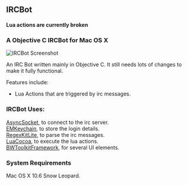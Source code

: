 ## IRCBot

#### Lua actions are currently broken

### A Objective C IRCBot for Mac OS X
![IRCBot Screenshot](http://mcspider.oc.tc/files/IRCBot.png)

An IRC Bot written mainly in Objective C.
It still needs lots of changes to make it fully functional.

Features include:

- Lua Actions that are triggered by irc messages.

### IRCBot Uses:
[AsyncSocket](http://code.google.com/p/cocoaasyncsocket/), to connect to the irc server.  
[EMKeychain](http://extendmac.com/EMKeychain/), to store the login details.  
[RegexKitLite](http://regexkit.sourceforge.net/), to parse the irc messages.  
[LuaCocoa](http://playcontrol.net/opensource/LuaCocoa/), to execute the lua actions.  
[BWToolkitFramework](http://www.brandonwalkin.com/bwtoolkit/), for several UI elements.  

### System Requirements
Mac OS X 10.6 Snow Leopard.